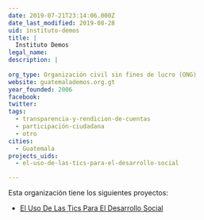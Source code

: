 ```yaml
---
date: 2019-07-21T23:14:06.000Z
date_last_modified: 2019-08-28
uid: instituto-demos
title: |
  Instituto Demos
legal_name: 
description: |
  
org_type: Organización civil sin fines de lucro (ONG)
website: guatemalademos.org.gt
year_founded: 2006
facebook: 
twitter: 
tags:
  - transparencia-y-rendicion-de-cuentas
  - participación-ciudadana
  - otro
cities: 
  - Guatemala
projects_uids:
  - el-uso-de-las-tics-para-el-desarrollo-social

---
```


Esta organización tiene los siguientes proyectos:

- [El Uso De Las Tics Para El Desarrollo Social](/proyectos/el-uso-de-las-tics-para-el-desarrollo-social)
